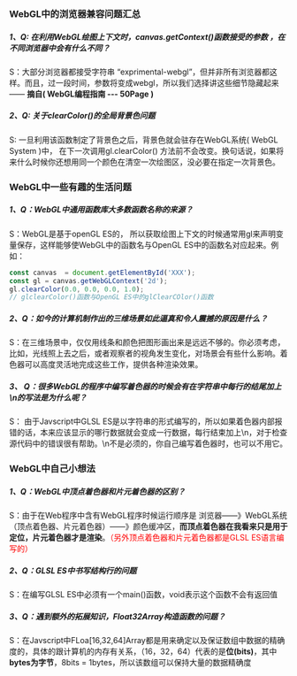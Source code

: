 ### WebGL中的浏览器兼容问题汇总

##### 1、Q: 在利用WebGL绘图上下文时，canvas.getContext()函数接受的参数 ，在不同浏览器中会有什么不同？

S：大部分浏览器都接受字符串 “exprimental-webgl”，但并非所有浏览器都这样。而且，过一段时间，参数将变成webgl，所以我们选择讲这些细节隐藏起来 —— **摘自( WebGL编程指南 --- 50Page )**



##### 2、Q: 关于clearColor()的全局背景色问题

S: 一旦利用该函数制定了背景色之后，背景色就会驻存在WebGL系统( WebGL System )中， 在下一次调用gl.clearColor() 方法前不会改变。换句话说，如果将来什么时候你还想用同一个颜色在清空一次绘图区，没必要在指定一次背景色。



### WebGL中一些有趣的生活问题

##### 1、Q：WebGL中通用函数库大多数函数名称的来源？

S：WebGL是基于openGL ES的， 所以获取绘图上下文的时候通常用gl来声明变量保存，这样能够使WebGL中的函数名与OpenGL ES中的函数名对应起来。例如：

```javascript
const canvas  = document.getElementById('XXX');
const gl = canvas.getWebGLContext('2d');
gl.clearColor(0.0, 0.0, 0.0, 1.0);
// glclearColor()函数与OpenGL ES中的glClearCOlor()函数
```

 ##### 2、Q：如今的计算机制作出的三维场景如此逼真和令人震撼的原因是什么？

S：在三维场景中，仅仅用线条和颜色把图形画出来是远远不够的。你必须考虑，比如，光线照上去之后，或者观察者的视角发生变化，对场景会有些什么影响。着色器可以高度灵活地完成这些工作，提供各种渲染效果。

##### 3、 Q：很多WebGL的程序中编写着色器的时候会有在字符串中每行的结尾加上\n的写法是为什么呢？

S： 由于Javscript中GLSL ES是以字符串的形式编写的，所以如果着色器内部报错的话，本来应该显示的哪行数据就会变成一行数据，每行结束加上\n，对于检查源代码中的错误很有帮助。\n不是必须的，你自己编写着色器时，也可以不用它。

### WebGL中自己小想法

##### 1、Q：WebGL中顶点着色器和片元着色器的区别？

S：由于在Web程序中含有WebGL程序时候运行顺序是   浏览器——》WebGL系统（顶点着色器、片元着色器）——》颜色缓冲区，**而顶点着色器在我看来只是用于定位，片元着色器才是渲染**。<span style="color:red">（另外顶点着色器和片元着色器都是GLSL ES语言编写的）</span>



##### 2、Q：GLSL ES中书写结构行的问题

S：在编写GLSL ES中必须有一个main()函数，void表示这个函数不会有返回值



##### 3、Q：遇到额外的拓展知识，Float32Array构造函数的问题？

S：在Javscript中FLoa[16,32,64]Array都是用来确定以及保证数组中数据的精确度的，具体的跟计算机的内存有关系，（16，32，64）代表的是**位(bits)**，其中**bytes为字节**，8bits = 1bytes，所以该数组可以保持大量的数据精确度







